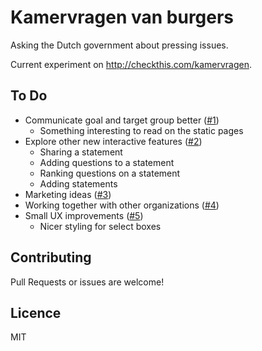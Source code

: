 # Kamervragen van burgers

Asking the Dutch government about pressing issues.

Current experiment on http://checkthis.com/kamervragen.


## To Do

- Communicate goal and target group better ([#1](https://github.com/lode/kamervragen/issues/1))
  - Something interesting to read on the static pages
- Explore other new interactive features ([#2](https://github.com/lode/kamervragen/issues/2))
  - Sharing a statement
  - Adding questions to a statement
  - Ranking questions on a statement
  - Adding statements
- Marketing ideas ([#3](https://github.com/lode/kamervragen/issues/3))
- Working together with other organizations ([#4](https://github.com/lode/kamervragen/issues/4))
- Small UX improvements ([#5](https://github.com/lode/kamervragen/issues/5))
  - Nicer styling for select boxes


## Contributing

Pull Requests or issues are welcome!


## Licence

MIT
